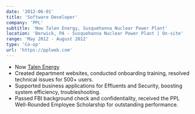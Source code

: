 ```yaml
---
date: '2012-06-01'
title: 'Software Developer'
company: 'PPL'
subtitle: 'Now Talen Energy, Susquehanna Nuclear Power Plant'
location: 'Berwick, PA - Susquehanna Nuclear Power Plant | On-site'
range: 'May 2012 - August 2012'
type: 'Co-op'
url: 'https://pplweb.com'
---
```


- Now [Talen Energy](https://www.talenenergy.com/)
- Created department websites, conducted onboarding training, resolved technical issues for 500+ users.
- Supported business applications for Effluents and Security, boosting system efficiency, troubleshooting.
- Passed FBI background check and confidentiality, received the PPL Well-Rounded Employee Scholarship for outstanding performance.
